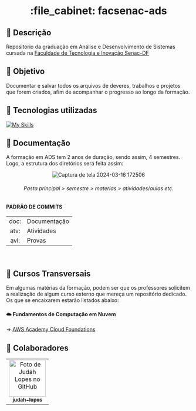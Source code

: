 <h1 align="center">:file_cabinet: facsenac-ads</h1>

## 📜 Descrição

Repositório da graduação em Análise e Desenvolvimento de Sistemas cursada na <a href="https://www.df.senac.br/faculdade/">Faculdade de Tecnologia e Inovação Senac-DF</a>

## :dart: Objetivo

Documentar e salvar todos os arquivos de deveres, trabalhos e projetos que forem criados, afim de acompanhar o progresso ao longo da formação.

## :wrench: Tecnologias utilizadas
<div>
   
   [![My Skills](https://skillicons.dev/icons?i=html,css)](https://skillicons.dev)
<!-- <img src="https://cdn.jsdelivr.net/gh/devicons/devicon/icons/html5/html5-plain.svg" width="50px;"/>   
   <img src="https://cdn.jsdelivr.net/gh/devicons/devicon/icons/css3/css3-plain.svg" width="50px"/>
   <img src="https://cdn.jsdelivr.net/gh/devicons/devicon/icons/javascript/javascript-plain.svg" width="50px"/> -->
</div>

## 📝 Documentação

A formação em ADS tem 2 anos de duração, sendo assim, 4 semestres. Logo, a estrutura dos diretórios será feita assim:
<div align="center">
 
   ![Captura de tela 2024-03-16 172506](https://github.com/judah-lopes/fac_senac-ads/assets/134812191/eeff1b46-ddcc-421c-8be2-c9759f9f072d)
   ###### Pasta principal > semestre > materias > atividades/aulas etc.
</div>


#### PADRÃO DE COMMITS
<table>
  <tr>
    <td align="center">doc:</td>
    <td>Documentação</td>
  </tr>
  <tr>
    <td align="center">atv:</td>
    <td>Atividades</td>
  </tr>
  <tr>
    <td align="center">avl:</td>
    <td>Provas</td>
  </tr>
</table>
<br>

## 🔀 Cursos Transversais
Em algumas matérias da formação, podem ser que os professores solicitem a realização de algum curso externo que mereça um repositório dedicado. 
Os que se encaixarem estarão listados abaixo:

#### ☁️ Fundamentos de Computação em Nuvem 
-> <a href="https://github.com/judah-lopes/aws_academy-cloud_foundations/tree/main">AWS Academy Cloud Foundations<a>

## :handshake: Colaboradores

<table>
  <tr>
    <td align="center">
      <a href="https://github.com/judah-lopes">
        <img src="https://avatars.githubusercontent.com/u/134812191?s=400&u=00a571215f2ea321a8738af235cea655e1e36ec6&v=4" width="100px;" alt="Foto de Judah Lopes no GitHub"/><br>
        <sub>
          <b>judah-lopes</b>
        </sub>
      </a>
    </td>
  </tr>
</table>